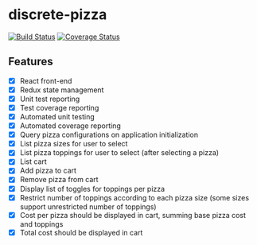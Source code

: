 # discrete-pizza

[![Build Status](https://travis-ci.org/ihsw/discrete-pizza.svg?branch=master)](https://travis-ci.org/ihsw/discrete-pizza)
[![Coverage Status](https://coveralls.io/repos/github/ihsw/discrete-pizza/badge.svg?branch=master)](https://coveralls.io/github/ihsw/discrete-pizza?branch=master)

## Features

- [x] React front-end
- [x] Redux state management
- [x] Unit test reporting
- [x] Test coverage reporting
- [x] Automated unit testing
- [x] Automated coverage reporting
- [x] Query pizza configurations on application initialization
- [x] List pizza sizes for user to select
- [x] List pizza toppings for user to select (after selecting a pizza)
- [x] List cart
- [x] Add pizza to cart
- [x] Remove pizza from cart
- [x] Display list of toggles for toppings per pizza
- [x] Restrict number of toppings according to each pizza size (some sizes support unrestricted number of toppings)
- [x] Cost per pizza should be displayed in cart, summing base pizza cost and toppings
- [x] Total cost should be displayed in cart
